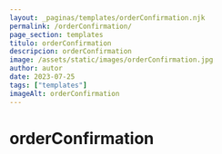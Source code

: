 ```yaml
---
layout: _paginas/templates/orderConfirmation.njk
permalink: /orderConfirmation/
page_section: templates
titulo: orderConfirmation
descripcion: orderConfirmation
image: /assets/static/images/orderConfirmation.jpg
author: autor
date: 2023-07-25 
tags: ["templates"]
imageAlt: orderConfirmation
---
```

# orderConfirmation

